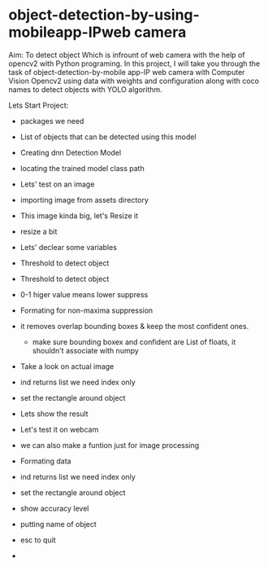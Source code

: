 # object-detection-by-using-mobileapp-IPweb camera

Aim: To detect object Which is infrount of web camera with the help of opencv2 with Python programing.
In this project, I will take you through the task of object-detection-by-mobile app-IP web camera with Computer Vision Opencv2 using data with weights and configuration along with coco names to detect objects with YOLO algorithm. 

Lets Start Project:

* packages we need  
* List of objects that can be detected using this model
* Creating dnn Detection Model
* locating the trained model class path
* Lets' test on an image
* importing image from assets directory
* This image kinda big, let's Resize it
* resize a bit 
* Lets' declear some variables
* Threshold to detect object
* Threshold to detect object
* 0-1 higer value means lower suppress
* Formating for non-maxima suppression
* it removes overlap bounding boxes & keep the most confident ones. 
   - make sure bounding boxex and confident are List of floats, it shouldn't associate with numpy
* Take a look on actual image
* ind returns list we need index only
* set the rectangle around object
* Lets show the result 
* Let's test it on webcam
* we can also make a funtion just for image processing 
* Formating data
* ind returns list we need index only
* set the rectangle around object
* show accuracy level
* putting name of object
* esc to quit

* 






